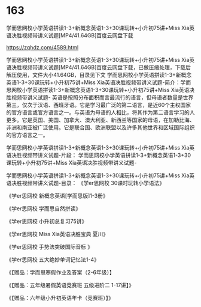 # 163
学而思网校小学英语拼读1-3+新概念英语1-3+30课玩转+小升初75讲+Miss Xia英语决胜视频带讲义试题[MP4/41.64GB]百度云网盘下载

https://zqhdz.com/4589.html

学而思网校小学英语拼读1-3+新概念英语1-3+30课玩转+小升初75讲+Miss Xia英语决胜视频带讲义试题[MP4/41.64GB]百度云网盘下载，已做压缩处理，下载后解压使用，文件大小41.64GB，目录见下文
学而思网校小学英语拼读1-3+新概念英语1-3+30课玩转+小升初75讲+Miss Xia英语决胜视频带讲义试题-简介：学而思网校小学英语拼读1-3+新概念英语1-3+30课玩转+小升初75讲+Miss Xia英语决胜视频带讲义试题-
英语是按照分布面积而言最流行的语言，但母语者数量是世界第三，仅次于汉语、西班牙语。它是学习最广泛的第二语言，是近60个主权国家的官方语言或官方语言之一。与英语为母语的人相比，将其作为第二语言学习的人更多。它是英国、美国、加拿大、澳大利亚、新西兰等国家的母语，在加勒比海、非洲和南亚被广泛使用。它是联合国、欧洲联盟以及许多其他世界和区域国际组织的官方语言之一。

学而思网校小学英语拼读1-3+新概念英语1-3+30课玩转+小升初75讲+Miss Xia英语决胜视频带讲义试题-片段：
学而思网校小学英语拼读1-3+新概念英语1-3+30课玩转+小升初75讲+Miss Xia英语决胜视频带讲义试题-

学而思网校小学英语拼读1-3+新概念英语1-3+30课玩转+小升初75讲+Miss Xia英语决胜视频带讲义试题-目录：
《学er思网校 30课时玩转小学语法》

《学er思网校 新概念英语[学而思版]1-3册》

《学er思网校 学而思自然拼读》

《学er思网校 小升初总复习75讲》

《学er思网校 Miss Xia英语决胜宝典 夏川》

《学er思网校 手势法突破国际音标 》

《学er思网校 五大绝妙单词记忆法1-4》

《【赠品：学而思寒假作业及答案（2-6年级）】

《【赠品：五年级暑假英语竞赛班 五级进阶二 1-17讲】》

《【赠品：六年级小升初英语年卡（竞赛班）】》
